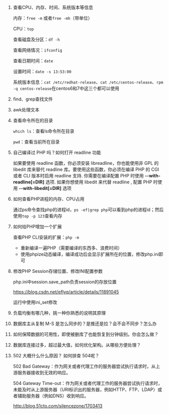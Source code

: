 1. 查看CPU、内存、时间、系统版本等信息

   内存：`free -m`     或者`free -mh`（带单位）

   CPU：`top`

   查看磁盘及分区：`df -h`

   查看网络情况：`ifconfig`

   查看日期时间：`date`

   设置时间：`date -s 13:53:00`

   系统版本信息：`cat /etc/redhat-release`、`cat /etc/centos-release`、`rpm -q centos-release`在centos6和7中这三个都可以使用

2. find、grep查找文件

3. awk处理文本

4. 查看命令所在的目录

   `which ls`：查看ls命令所在目录

   `pwd`：查看当前所在目录

5. 自己编译过 PHP 吗？如何打开 readline 功能

   如果要使用 readline 函数，你必须安装 libreadline，你也能使用非 GPL 的 libedit 库来替代 readline 库。要使用这些函数，你必须在编译 PHP 的 CGI 或者 CLI 版本时启用 readline 支持. 你需要在编译配置 PHP 时使用 **--with-readline[=DIR]** 选项. 如果你想使用 libedit 来代替 readline , 配置 PHP 时使用 **--with-libedit[=DIR]** 选项

6. 如何查看PHP进程的内存、CPU占用

   通过ps命令查找php的进程id，`ps -ef|grep php`可以看到php的进程id；然后使用`top -p 123`查看内存

7. 如何给PHP增加一个扩展

   查看PHP CLI安装的扩展：`php -m`

   - 重新编译一遍PHP（需要编译的东西多、浪费时间）
   - 使用phpize动态编译，编译成功后会显示扩展所在的位置，修改php.ini即可

8. 修改PHP Session存储位置、修改INI配置参数

   php.ini中session.save_path负责session的存放位置

   https://blog.csdn.net/eflyq/article/details/11891045

   运行中使用ini_set修改

9. 负载均衡有哪几种，挑一种你熟悉的说明其原理

10. 数据库主从复制 M-S 是怎么同步的？是推还是拉？会不会不同步？怎么办

11. 如何保障数据的可用性，即使被删库了也能恢复到分钟级别。你会怎么做？

12. 数据库连接过多，超过最大值，如何优化架构。从哪些方便处理？

13. 502 大概什么什么原因？ 如何排查 504呢？

    502 Bad Gateway：作为网关或者代理工作的服务器尝试执行请求时，从上游服务器接收到无效的响应。

    504 Gateway Time-out：作为网关或者代理工作的服务器尝试执行请求时，未能及时从上游服务器（URI标识出的服务器，例如HTTP、FTP、LDAP）或者辅助服务器（例如DNS）收到响应。

    http://blog.51cto.com/silencezone/1703413
